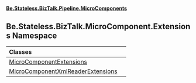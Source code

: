 #### [Be.Stateless.BizTalk.Pipeline.MicroComponents](README.md 'README')

## Be.Stateless.BizTalk.MicroComponent.Extensions Namespace

| Classes | |
| :--- | :--- |
| [MicroComponentExtensions](MicroComponentExtensions.md 'Be.Stateless.BizTalk.MicroComponent.Extensions.MicroComponentExtensions') | |
| [MicroComponentXmlReaderExtensions](MicroComponentXmlReaderExtensions.md 'Be.Stateless.BizTalk.MicroComponent.Extensions.MicroComponentXmlReaderExtensions') | |
